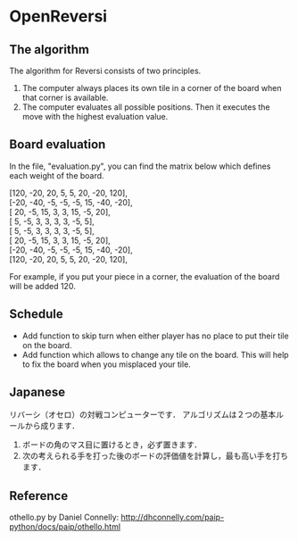 # OpenReversi
## The algorithm

The algorithm for Reversi consists of two principles.  
1. The computer always places its own tile in a corner of the board when that corner is available.  
2. The computer evaluates all possible positions. Then it executes the move with the highest evaluation value.  

## Board evaluation

In the file, "evaluation.py", you can find the matrix below which defines each weight of the board.  

[120, -20, 20,  5,  5,  20, -20, 120],  
[-20, -40, -5, -5, -5,  15, -40, -20],  
[ 20,  -5, 15,  3,  3,  15,  -5,  20],  
[  5,  -5,  3,  3,  3,   3,  -5,   5],  
[  5,  -5,  3,  3,  3,   3,  -5,   5],  
[ 20,  -5, 15,  3,  3,  15,  -5,  20],  
[-20, -40, -5, -5, -5,  15, -40, -20],  
[120, -20, 20,  5,  5,  20, -20, 120],  

For example, if you put your piece in a corner, the evaluation of the board will be added 120.  

## Schedule

- Add function to skip turn when either player has no place to put their tile on the board.
- Add function which allows to change any tile on the board. This will help to fix the board when you misplaced your tile.

## Japanese

リバーシ（オセロ）の対戦コンピューターです．
アルゴリズムは２つの基本ルールから成ります．

1. ボードの角のマス目に置けるとき，必ず置きます．
2. 次の考えられる手を打った後のボードの評価値を計算し，最も高い手を打ちます．

## Reference

othello.py by Daniel Connelly:
http://dhconnelly.com/paip-python/docs/paip/othello.html
